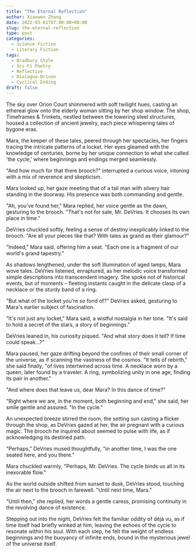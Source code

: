 ```yaml
---
title: "The Eternal Reflection"
author: Xiaowen Zhang
date: 2022-03-01T07:00:00+08:00
slug: the-eternal-reflection
type: post
categories:
  - Science Fiction
  - Literary Fiction
tags:
  - Bradbury Style
  - Sci-Fi Poetry
  - Reflective
  - Dialogue-Driven
  - Cyclical Ending
draft: false
---
```


The sky over Orion Court shimmered with soft twilight hues, casting an ethereal glow onto the elderly woman sitting by her shop window. The shop, Timeframes & Trinkets, nestled between the towering steel structures, housed a collection of ancient jewelry, each piece whispering tales of bygone eras.

Mara, the keeper of these tales, peered through her spectacles, her fingers tracing the intricate patterns of a locket. Her eyes gleamed with the knowledge of centuries, borne by her unique connection to what she called 'the cycle,’ where beginnings and endings merged seamlessly.

"And how much for that there brooch?" interrupted a curious voice, intoning with a mix of reverence and skepticism.

Mara looked up, her gaze meeting that of a tall man with silvery hair standing in the doorway. His presence was both commanding and gentle.

"Ah, you've found her," Mara replied, her voice gentle as the dawn, gesturing to the brooch. "That's not for sale, Mr. DeVries. It chooses its own place in time."

DeVries chuckled softly, feeling a sense of destiny inexplicably linked to the brooch. "Are all your pieces like that? With tales as grand as their glamour?"

"Indeed," Mara said, offering him a seat. "Each one is a fragment of our world's grand tapestry."

As shadows lengthened, under the soft illumination of aged lamps, Mara wove tales. DeVries listened, enraptured, as her melodic voice transformed simple descriptions into transcendent imagery. She spoke not of historical events, but of moments – fleeting instants caught in the delicate clasp of a necklace or the sturdy band of a ring.

"But what of the locket you're so fond of?" DeVries asked, gesturing to Mara's earlier subject of fascination.

"It's not just any locket," Mara said, a wistful nostalgia in her tone. "It's said to hold a secret of the stars, a story of beginnings."

DeVries leaned in, his curiosity piqued. "And what story does it tell? If time could speak...?"

Mara paused, her gaze drifting beyond the confines of their small corner of the universe, as if scanning the vastness of the cosmos. "It tells of rebirth," she said finally, "of lives intertwined across time. A necklace worn by a queen, later found by a traveler. A ring, symbolizing unity in one age, finding its pair in another."

"And where does that leave us, dear Mara? In this dance of time?"

"Right where we are, in the moment, both beginning and end," she said, her smile gentle and assured. "In the cycle."

An unexpected breeze stirred the room, the setting sun casting a flicker through the shop, as DeVries gazed at her, the air pregnant with a curious magic. The brooch he inquired about seemed to pulse with life, as if acknowledging its destined path.

"Perhaps," DeVries mused thoughtfully, "in another time, I was the one seated here, and you there."

Mara chuckled warmly, "Perhaps, Mr. DeVries. The cycle binds us all in its inexorable flow."

As the world outside shifted from sunset to dusk, DeVries stood, touching the air next to the brooch in farewell. "Until next time, Mara."

"Until then," she replied, her words a gentle caress, promising continuity in the revolving dance of existence.

Stepping out into the night, DeVries felt the familiar oddity of déjà vu, as if time itself had briefly winked at him, leaving the echoes of the cycle to resonate within his soul. With each step, he felt the weight of endless beginnings and the buoyancy of infinite ends, bound in the mysterious jewel of the universe itself.